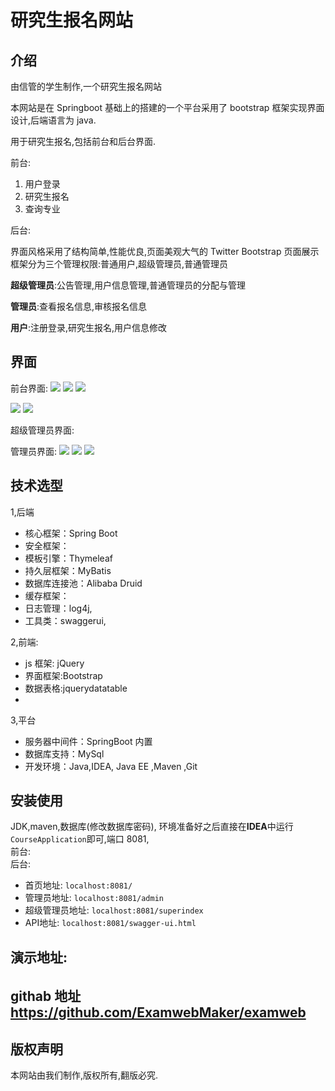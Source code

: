 # 研究生报名网站

## 介绍

由信管的学生制作,一个研究生报名网站

本网站是在 Springboot 基础上的搭建的一个平台采用了 bootstrap 框架实现界面设计,后端语言为 java.

用于研究生报名,包括前台和后台界面.

前台:

1. 用户登录
2. 研究生报名
3. 查询专业

后台:

界面风格采用了结构简单,性能优良,页面美观大气的 Twitter Bootstrap 页面展示框架分为三个管理权限:普通用户,超级管理员,普通管理员

**超级管理员**:公告管理,用户信息管理,普通管理员的分配与管理

**管理员**:查看报名信息,审核报名信息

**用户**:注册登录,研究生报名,用户信息修改

## 界面
前台界面:
![](https://i.imgur.com/7cugrG7.png)
![](https://i.imgur.com/Dva6ncx.png)
![](https://i.imgur.com/bZFs9b8.png)

![](https://i.imgur.com/xLypX2E.png)
![](https://i.imgur.com/Rz3KZ1B.png)

超级管理员界面:


管理员界面:
![](https://i.imgur.com/bu7TaF5.png)
![](https://i.imgur.com/Qb0Wy7y.png)
![](https://i.imgur.com/AJM1xAu.png)

## 技术选型

1,后端

* 核心框架：Spring Boot
* 安全框架：
* 模板引擎：Thymeleaf
* 持久层框架：MyBatis
* 数据库连接池：Alibaba Druid
* 缓存框架：
* 日志管理：log4j,
* 工具类：swaggerui,

2,前端:

* js 框架: jQuery
* 界面框架:Bootstrap
* 数据表格:jquerydatatable
*

3,平台

* 服务器中间件：SpringBoot 内置
* 数据库支持：MySql
* 开发环境：Java,IDEA, Java EE ,Maven ,Git

## 安装使用

JDK,maven,数据库(修改数据库密码), 环境准备好之后直接在**IDEA**中运行`CourseApplication`即可,端口 8081,<br>
前台:<br/>
后台:
  * 首页地址: `localhost:8081/`
  * 管理员地址: `localhost:8081/admin`
  * 超级管理员地址: `localhost:8081/superindex`
  * API地址: `localhost:8081/swagger-ui.html`

## 演示地址:

######

## githab 地址 https://github.com/ExamwebMaker/examweb

## 版权声明

本网站由我们制作,版权所有,翻版必究.
